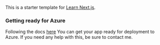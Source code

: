 This is a starter template for [Learn Next.js](https://nextjs.org/learn).

### Getting ready for Azure

Following the docs [here](https://learn.microsoft.com/en-us/azure/static-web-apps/deploy-nextjs-hybrid) You can get your app ready for deployment to Azure. If you need any help with this, be sure to contact me.
